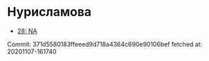 # Нурисламова
- [28: NA](28.md)

Commit: 371d5580183ffeeed9d718a4364c690e90106bef
 fetched at: 20201107-161740
